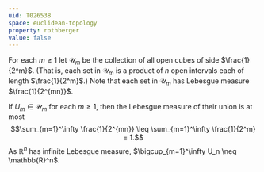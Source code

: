 ```yaml
---
uid: T026538
space: euclidean-topology
property: rothberger
value: false
---
```

For each $m \geq 1$ let $\mathcal{U}_m$ be the collection of all open cubes of side $\frac{1}{2^m}$. (That is, each set in $\mathcal{U}_m$ is a product of $n$ open intervals each of length $\frac{1}{2^m}$.) Note that each set in $\mathcal{U}_m$ has Lebesgue measure $\frac{1}{2^{mn}}$.

If $U_m \in \mathcal{U}_m$ for each $m \geq 1$, then the Lebesgue measure of their union is at most $$\sum_{m=1}^\infty \frac{1}{2^{mn}} \leq \sum_{m=1}^\infty \frac{1}{2^m} = 1.$$ As $\mathbb{R}^n$ has infinite Lebesgue measure, $\bigcup_{m=1}^\infty U_n \neq \mathbb{R}^n$.

